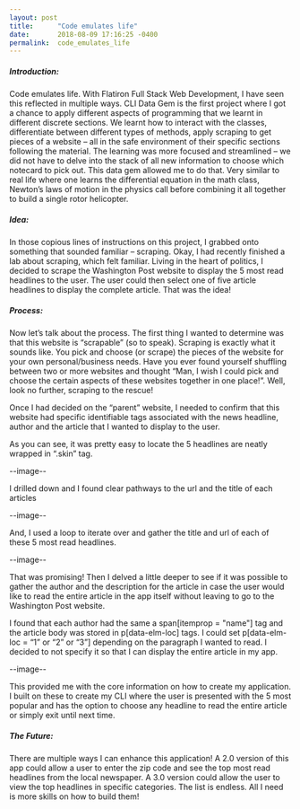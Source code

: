 ```yaml
---
layout: post
title:      "Code emulates life"
date:       2018-08-09 17:16:25 -0400
permalink:  code_emulates_life
---
```



##### Introduction:
Code emulates life. With Flatiron Full Stack Web Development, I have seen this reflected in multiple ways. CLI Data Gem is the first project where I got a chance to apply different aspects of programming that we learnt in different discrete sections. We learnt how to interact with the classes, differentiate between different types of methods, apply scraping to get pieces of a website – all in the safe environment of their specific sections following the material. The learning was more focused and streamlined – we did not have to delve into the stack of all new information to choose which notecard to pick out. This data gem allowed me to do that. Very similar to real life where one learns the differential equation in the math class, Newton’s laws of motion in the physics call before combining it all together to build a single rotor helicopter.

##### Idea:
In those copious lines of instructions on this project, I grabbed onto something that sounded familiar – scraping. Okay, I had recently finished a lab about scraping, which felt familiar. Living in the heart of politics, I decided to scrape the Washington Post website to display the 5 most read headlines to the user. The user could then select one of five article headlines to display the complete article. That was the idea!

##### Process:
Now let’s talk about the process. The first thing I wanted to determine was that this website is “scrapable” (so to speak). Scraping is exactly what it sounds like. You pick and choose (or scrape) the pieces of the website for your own personal/business needs. Have you ever found yourself shuffling between two or more websites and thought “Man, I wish I could pick and choose the certain aspects of these websites together in one place!”. Well, look no further, scraping to the rescue!

Once I had decided on the “parent” website, I needed to confirm that this website had specific identifiable tags associated with the news headline, author and the article that I wanted to display to the user.

As you can see, it was pretty easy to locate the 5 headlines are neatly wrapped in “.skin” tag.

--image--
 
 

I drilled down and I found clear pathways to the url and the title of each articles

--image--
 



 

And, I used a loop to iterate over and gather the title and url of each of these 5 most read headlines.

--image--

 

That was promising! Then I delved a little deeper to see if it was possible to gather the author and the description for the article in case the user would like to read the entire article in the app itself without leaving to go to the Washington Post website.

I found that each author had the same a span[itemprop = "name"] tag and the article body was stored in p[data-elm-loc] tags. I could set p[data-elm-loc = “1” or “2” or “3”] depending on the paragraph I wanted to read. I decided to not specify it so that I can display the entire article in my app.


 --image--
 

This provided me with the core information on how to create my application. I built on these to create my CLI where the user is presented with the 5 most popular and has the option to choose any headline to read the entire article or simply exit until next time.

##### The Future:
There are multiple ways I can enhance this application! A 2.0 version of this app could allow a user to enter the zip code and see the top most read headlines from the local newspaper. A 3.0 version could allow the user to view the top headlines in specific categories. The list is endless. All I need is more skills on how to build them!

